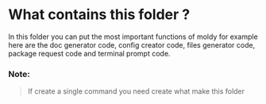 # What contains this folder ?

In this folder you can put the most important functions of moldy for example here are the doc generator code, config creator code, files generator code, package request code and terminal prompt code.

### Note:

> If create a single command you need create what make this folder
